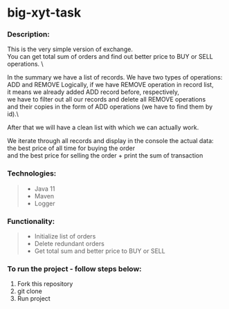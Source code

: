 # big-xyt-task
### Description:
This is the very simple version of exchange. \
You can get total sum of orders and find out better price to BUY or SELL operations. \

In the summary we have a list of records. We have two types of operations: \
ADD and REMOVE Logically, if we have REMOVE operation in record list, \
it means we already added ADD record before, respectively, \
we have to filter out all our records and delete all REMOVE operations \
and their copies in the form of ADD operations (we have to find them by id).\

After that we will have a clean list with which we can actually work.

We iterate through all records and display in the console the actual data: \
the best price of all time for buying the order \
and the best price for selling the order + print the sum of transaction

### Technologies: 
> - Java 11
> - Maven
> - Logger

### Functionality:
> - Initialize list of orders
> - Delete redundant orders
> - Get total sum and better price to BUY or SELL

### To run the project - follow steps below:
1. Fork this repository
2. git clone <your link>
3. Run project
